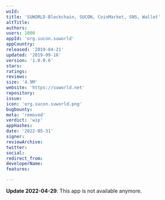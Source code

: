 ```yaml
---
wsId: 
title: 'SUWORLD-Blockchain, SUCON, CoinMarket, SNS, Wallet'
altTitle: 
authors: 
users: 1000
appId: 'org.sucon.suworld'
appCountry: 
released: '2019-04-21'
updated: '2019-09-16'
version: '1.0.0.6'
stars: 
ratings: 
reviews: 
size: '4.9M'
website: 'https://suworld.net'
repository: 
issue: 
icon: 'org.sucon.suworld.png'
bugbounty: 
meta: 'removed'
verdict: 'wip'
appHashes: 
date: '2022-05-31'
signer: 
reviewArchive: 
twitter: 
social: 
redirect_from: 
developerName: 
features: 

---
```


**Update 2022-04-29**: This app is not available anymore.

